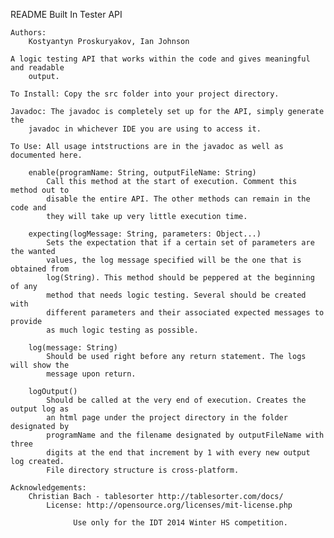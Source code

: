 README
Built In Tester API									
	
	Authors:																			
		Kostyantyn Proskuryakov, Ian Johnson              								
            																			
	A logic testing API that works within the code and gives meaningful and readable	 
		output. 																		
																						
	To Install: Copy the src folder into your project directory.						
																						
	Javadoc: The javadoc is completely set up for the API, simply generate the 			
		javadoc in whichever IDE you are using to access it.							
		
	To Use: All usage intstructions are in the javadoc as well as documented here.		
																								
		enable(programName: String, outputFileName: String)								
			Call this method at the start of execution. Comment this method out to  	
			disable the entire API. The other methods can remain in the code and    	
			they will take up very little execution time.								
																						
		expecting(logMessage: String, parameters: Object...)							
			Sets the expectation that if a certain set of parameters are the wanted 	
			values, the log message specified will be the one that is obtained from 	
			log(String). This method should be peppered at the beginning of any 		
			method that needs logic testing. Several should be created with 			
			different parameters and their associated expected messages to provide 		
			as much logic testing as possible.											
																						
		log(message: String)															
			Should be used right before any return statement. The logs will show the	
			message upon return.														
																						
		logOutput()																		
			Should be called at the very end of execution. Creates the output log as	
			an html page under the project directory in the folder designated by 		
			programName and the filename designated by outputFileName with three 		
			digits at the end that increment by 1 with every new output log created.	 
			File directory structure is cross-platform.									
																						
	Acknowledgements:																	
		Christian Bach - tablesorter http://tablesorter.com/docs/						
			License: http://opensource.org/licenses/mit-license.php						
																						
				  Use only for the IDT 2014 Winter HS competition.					
